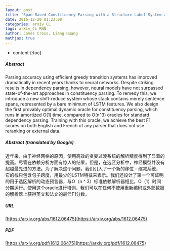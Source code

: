 ```yaml
---
layout: post
title: "Span-Based Constituency Parsing with a Structure-Label System and Provably Optimal Dynamic Oracles"
date: 2016-12-20 01:23:00
categories: arXiv_CL
tags: arXiv_CL RNN
author: James Cross, Liang Huang
mathjax: true
---
```


* content
{:toc}

##### Abstract
Parsing accuracy using efficient greedy transition systems has improved dramatically in recent years thanks to neural networks. Despite striking results in dependency parsing, however, neural models have not surpassed state-of-the-art approaches in constituency parsing. To remedy this, we introduce a new shift-reduce system whose stack contains merely sentence spans, represented by a bare minimum of LSTM features. We also design the first provably optimal dynamic oracle for constituency parsing, which runs in amortized O(1) time, compared to O(n^3) oracles for standard dependency parsing. Training with this oracle, we achieve the best F1 scores on both English and French of any parser that does not use reranking or external data.

##### Abstract (translated by Google)
近年来，由于神经网络的原因，使用高效的贪婪过渡系统的解析精度得到了显着的提高。尽管在依赖分析方面有惊人的结果，但是，在选区分析中，神经模型并没有超越最先进的方法。为了解决这个问题，我们引入了一个新的移位 - 缩减系统，它的栈只包含句子跨度，用最少的LSTM特征来表示。我们还设计了第一个可证明的用于选区解析的动态预言器，与O（n ^ 3）标准依赖解析器相比，O（1）时间分期运行。使用这个oracle进行培训，我们可以在任何不使用重新编码或外部数据的解析器上获得英文和法文的最佳F1分数。

##### URL
[https://arxiv.org/abs/1612.06475](https://arxiv.org/abs/1612.06475)

##### PDF
[https://arxiv.org/pdf/1612.06475](https://arxiv.org/pdf/1612.06475)

